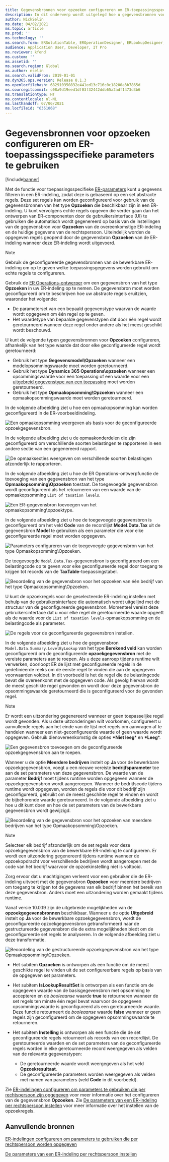```yaml
---
title: Gegevensbronnen voor opzoeken configureren om ER-toepassingsspecifieke parameters te gebruiken
description: In dit onderwerp wordt uitgelegd hoe u gegevensbronnen voor opzoeken in ER-indelingen (Elektronische rapportage) kunt configureren voor het gebruik van ER-applicatiespecifieke parameters.
author: NickSelin
ms.date: 04/02/2021
ms.topic: article
ms.prod: ''
ms.technology: ''
ms.search.form: ERSolutionTable, EROperationDesigner, ERLookupDesigner, ERComponentLookupStructureEditing
audience: Application User, Developer, IT Pro
ms.reviewer: kfend
ms.custom: ''
ms.assetid: ''
ms.search.region: Global
ms.author: nselin
ms.search.validFrom: 2019-01-01
ms.dyn365.ops.version: Release 8.1.3
ms.openlocfilehash: 682910350832e441ed13c716c0c18200a3b7865d
ms.sourcegitcommit: c08a9d19eed1df03f32442ddb65a2adf1473d3b6
ms.translationtype: HT
ms.contentlocale: nl-NL
ms.lasthandoff: 07/06/2021
ms.locfileid: "6351068"
---
```

# <a name="configure-lookup-data-sources-to-use-er-application-specific-parameters"></a>Gegevensbronnen voor opzoeken configureren om ER-toepassingsspecifieke parameters te gebruiken 

[!include[banner](../includes/banner.md)]

Met de functie voor toepassingsspecifieke [ER-parameters](general-electronic-reporting.md) kunt u gegevens filteren in een ER-indeling, zodat deze is gebaseerd op een set abstracte regels. Deze set regels kan worden geconfigureerd voor gebruik van de gegevensbronnen van het type **Opzoeken** die beschikbaar zijn in een ER-indeling. U kunt vervolgens echte regels opgeven die verder gaan dan het ontwerpen van ER-componenten door de gebruikersinterface (UI) te gebruiken die automatisch wordt gegenereerd op basis van de instellingen van de gegevensbron voor **Opzoeken** van de overeenkomstige ER-indeling en de huidige gegevens van de rechtspersoon. Uiteindelijk worden de opgegeven regels geopend door de gegevensbron **Opzoeken** van de ER-indeling wanneer deze ER-indeling wordt uitgevoerd.

> [!NOTE]
> Gebruik de geconfigureerde gegevensbronnen van de bewerkbare ER-indeling om op te geven welke toepassingsgegevens worden gebruikt om echte regels te configureren.

Gebruik de [ER Operations-ontwerper](general-electronic-reporting.md#building-a-format-that-uses-a-data-model-as-a-base) om een gegevensbron van het type **Opzoeken** in uw ER-indeling op te nemen. De gegevensbron moet worden geconfigureerd om te beschrijven hoe uw abstracte regels eruitzien, waaronder het volgende:

   - De parameterset van een bepaald gegevenstype waarvan de waarde wordt opgegeven om één regel op te geven.
   - Het waardetype van bepaalde gegevenstypen dat door één regel wordt geretourneerd wanneer deze regel onder andere als het meest geschikt wordt beschouwd.

U kunt de volgende typen gegevensbronnen voor **Opzoeken** configureren, afhankelijk van het type waarde dat door elke geconfigureerde regel wordt geretourneerd:

   - Gebruik het type **Gegevensmodel\Opzoeken** wanneer een modelopsommingswaarde moet worden geretourneerd.
   - Gebruik het type **Dynamics 365 Operations\opzoeken** wanneer een opsommingswaarde voor een toepassing of een waarde voor een [uitgebreid gegevenstype van een toepassing](../extensibility/extensible-edts.md) moet worden geretourneerd.
   - Gebruik het type **Opmaakopsomming\Opzoeken** wanneer een opmaakopsommingswaarde moet worden geretourneerd.

In de volgende afbeelding ziet u hoe een opmaakopsomming kan worden geconfigureerd in de ER-voorbeeldindeling.

   ![Een opmaakopsomming weergeven als basis voor de geconfigureerde opzoekgegevensbron.](./media/er-lookup-data-sources-img1.gif)

In de volgende afbeelding ziet u de opmaakonderdelen die zijn geconfigureerd om verschillende soorten belastingen te rapporteren in een andere sectie van een gegenereerd rapport.

   ![De opmaaksecties weergeven om verschillende soorten belastingen afzonderlijk te rapporteren.](./media/er-lookup-data-sources-img2.png)

In de volgende afbeelding ziet u hoe de ER Operations-ontwerpfunctie de toevoeging van een gegevensbron van het type **Opmaakopsomming\Opzoeken** toestaat.  De toegevoegde gegevensbron wordt geconfigureerd als het retourneren van een waarde van de opmaakopsomming `List of taxation levels`.

   ![Een ER-gegevensbron toevoegen van het opmaakopsomming\opzoektype.](./media/er-lookup-data-sources-img3.gif)

In de volgende afbeelding ziet u hoe de toegevoegde gegevensbron is geconfigureerd om het veld **Code** van de recordlijst **Model.Data.Tax** uit de gegevensbron **Model** te gebruiken als een parameter die voor elke geconfigureerde regel moet worden opgegeven.

![Parameters configureren van de toegevoegde gegevensbron van het type Opmaakopsomming\Opzoeken.](./media/er-lookup-data-sources-img4.gif)

De toegevoegde `Model.Data.Tax`-gegevensbron is geconfigureerd om een belastingcode op te geven voor elke geconfigureerde regel door toegang te krijgen tot records van de  **TaxTable**-toepassingstabel.

   ![Beoordeling van de gegevensbron voor het opzoeken van één bedrijf van het type Opmaakopsomming\Opzoeken.](./media/er-lookup-data-sources-img5.gif)

U kunt de opzoekregels voor de geselecteerde ER-indeling instellen met behulp van de gebruikersinterface die automatisch wordt uitgelijnd met de structuur van de geconfigureerde gegevensbron. Momenteel vereist deze gebruikersinterface dat u voor elke regel de geretourneerde waarde opgeeft als de waarde voor de `List of taxation levels`-opmaakopsomming en de belastingcode als parameter.

   ![De regels voor de geconfigureerde gegevensbron instellen.](./media/er-lookup-data-sources-img6.gif)

In de volgende afbeelding ziet u hoe de gegevensbron `Model.Data.Summary.LevelByLookup` van het type **Berekend veld** kan worden geconfigureerd om de geconfigureerde **opzoekgegevensbron** met de vereiste parameters aan te roepen. Als u deze aanroep tijdens runtime wilt verwerken, doorloopt ER de lijst met geconfigureerde regels in de gedefinieerde reeks om de eerste regel te vinden die aan de opgegeven voorwaarden voldoet. In dit voorbeeld is het de regel die de belastingcode bevat die overeenkomt met de opgegeven code. Als gevolg hiervan wordt de meest geschikte regel gevonden en wordt door deze gegevensbron de opsommingswaarde geretourneerd die is geconfigureerd voor de gevonden regel.

> [!NOTE]
> Er wordt een uitzondering gegenereerd wanneer er geen toepasselijke regel wordt gevonden. Als u deze uitzonderingen wilt voorkomen, configureert u aanvullende regels aan het einde van de lijst met regels om aanvragen af te handelen wanneer een niet-geconfigureerde waarde of geen waarde wordt opgegeven. Gebruik dienovereenkomstig de opties **\*Niet leeg*** en **\*Leeg***.  
>
> ![Een gegevensbron toevoegen om de geconfigureerde opzoekgegevensbron aan te roepen.](./media/er-lookup-data-sources-img7.png)

Wanneer u de optie **Meerdere bedrijven** instelt op **Ja** voor de bewerkbare opzoekgegevensbron, voegt u een nieuwe vereiste **bedrijfsparameter** toe aan de set parameters van deze gegevensbron. De waarde van de parameter **Bedrijf** moet tijdens runtime worden opgegeven wanneer de opzoekgegevensbron wordt aangeroepen. Wanneer de bedrijfscode tijdens runtime wordt opgegeven, worden de regels die voor dit bedrijf zijn geconfigureerd, gebruikt om de meest geschikte regel te vinden en wordt de bijbehorende waarde geretourneerd. In de volgende afbeelding ziet u hoe u dit kunt doen en hoe de set parameters van de bewerkbare gegevensbron wordt gewijzigd.

   ![Beoordeling van de gegevensbron voor het opzoeken van meerdere bedrijven van het type Opmaakopsomming\Opzoeken.](./media/er-lookup-data-sources-img8.gif)

> [!NOTE]
> Selecteer elk bedrijf afzonderlijk om de set regels voor deze opzoekgegevensbron van de bewerkbare ER-indeling te configureren. Er wordt een uitzondering gegenereerd tijdens runtime wanneer de opzoekopdracht voor verschillende bedrijven wordt aangeroepen met de code van het bedrijf waarvoor de opzoekinstelling niet is voltooid.
>
> Zorg ervoor dat u machtigingen verleent voor een gebruiker die de ER-indeling uitvoert met de gegevensbron **Opzoeken** voor meerdere bedrijven om toegang te krijgen tot de gegevens van elk bedrijf binnen het bereik van deze gegevensbron. Anders moet een uitzondering worden gemaakt tijdens runtime.

Vanaf versie 10.0.19 zijn de uitgebreide mogelijkheden van de **opzoekgegevensbronnen** beschikbaar. Wanneer u de optie **Uitgebreid** instelt op **Ja** voor de bewerkbare opzoekgegevensbron, wordt de geconfigureerde opzoekgegevensbron getransformeerd naar de gestructureerde gegevensbron die de extra mogelijkheden biedt om de geconfigureerde set regels te analyseren. In de volgende afbeelding ziet u deze transformatie.

   ![Beoordeling van de gestructureerde opzoekgegevensbron van het type Opmaakopsomming\Opzoeken.](./media/er-lookup-data-sources-img9.gif)

- Het subitem **Opzoeken** is ontworpen als een functie om de meest geschikte regel te vinden uit de set configureerbare regels op basis van de opgegeven set parameters.
- Het subitem **IsLookupResultSet** is ontworpen als een functie om de opgegeven waarde van de basisgegevensbron met opsomming te accepteren en de *booleaanse* waarde **true** te retourneren wanneer de set regels ten minste één regel bevat waarvoor de opgegeven opsommingswaarde is geconfigureerd als een geretourneerde waarde. Deze functie retourneert de *booleaanse* waarde **false** wanneer er geen regels zijn geconfigureerd om de opgegeven opsommingswaarde te retourneren.
- Het subitem **Instelling** is ontworpen als een functie die de set geconfigureerde regels retourneert als records van een recordlijst. De geretourneerde waarden en de set parameters van de geconfigureerde regels worden in elke geretourneerde record weergegeven als velden van de relevante gegevenstypen:

    - De geretourneerde waarde wordt weergegeven als het veld **Opzoekresultaat**.
    - De geconfigureerde parameters worden weergegeven als velden met namen van parameters (veld **Code** in dit voorbeeld).

Zie [ER-indelingen configureren om parameters te gebruiken die per rechtspersoon zijn opgegeven](er-app-specific-parameters-configure-format.md) voor meer informatie over het configureren van de gegevensbron **Opzoeken**. Zie [De parameters van een ER-indeling per rechtspersoon instellen](er-app-specific-parameters-set-up.md) voor meer informatie over het instellen van de opzoekregels.

## <a name="additional-resources"></a>Aanvullende bronnen

[ER-indelingen configureren om parameters te gebruiken die per rechtspersoon worden opgegeven](er-app-specific-parameters-configure-format.md)

[De parameters van een ER-indeling per rechtspersoon instellen](er-app-specific-parameters-set-up.md)
